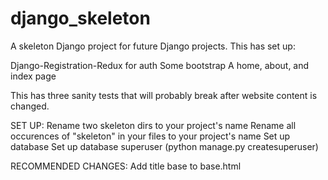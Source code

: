 # django_skeleton
A skeleton Django project for future Django projects. This has set up:

Django-Registration-Redux for auth
Some bootstrap
A home, about, and index page

This has three sanity tests that will probably break after website content is
changed.

SET UP:
Rename two skeleton dirs to your project's name
Rename all occurences of "skeleton" in your files to your project's name
Set up database
Set up database superuser (python manage.py createsuperuser)

RECOMMENDED CHANGES:
Add title base to base.html
